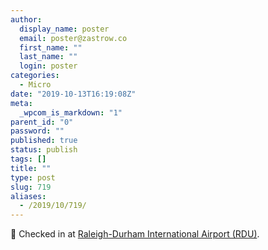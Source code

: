 ```yaml
---
author:
  display_name: poster
  email: poster@zastrow.co
  first_name: ""
  last_name: ""
  login: poster
categories:
  - Micro
date: "2019-10-13T16:19:08Z"
meta:
  _wpcom_is_markdown: "1"
parent_id: "0"
password: ""
published: true
status: publish
tags: []
title: ""
type: post
slug: 719
aliases:
  - /2019/10/719/
---
```

<p><span>📍</span> Checked in at <a href="http://4sq.com/1l8S43">Raleigh-Durham International Airport (RDU)</a>.</p>
